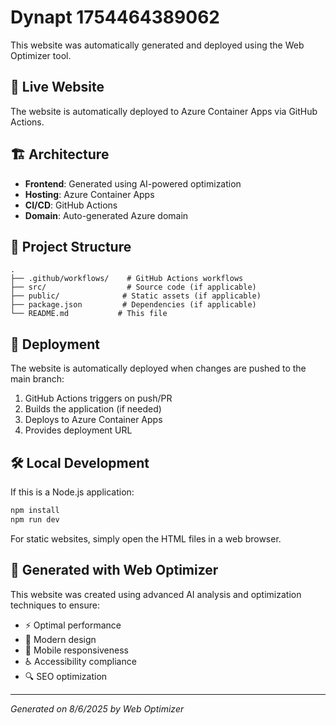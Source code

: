 # Dynapt 1754464389062

This website was automatically generated and deployed using the Web Optimizer tool.

## 🚀 Live Website

The website is automatically deployed to Azure Container Apps via GitHub Actions.

## 🏗️ Architecture

- **Frontend**: Generated using AI-powered optimization
- **Hosting**: Azure Container Apps
- **CI/CD**: GitHub Actions
- **Domain**: Auto-generated Azure domain

## 📁 Project Structure

```
.
├── .github/workflows/    # GitHub Actions workflows
├── src/                  # Source code (if applicable)
├── public/              # Static assets (if applicable)
├── package.json         # Dependencies (if applicable)
└── README.md           # This file
```

## 🔄 Deployment

The website is automatically deployed when changes are pushed to the main branch:

1. GitHub Actions triggers on push/PR
2. Builds the application (if needed)
3. Deploys to Azure Container Apps
4. Provides deployment URL

## 🛠️ Local Development

If this is a Node.js application:

```bash
npm install
npm run dev
```

For static websites, simply open the HTML files in a web browser.

## 📝 Generated with Web Optimizer

This website was created using advanced AI analysis and optimization techniques to ensure:

- ⚡ Optimal performance
- 🎨 Modern design
- 📱 Mobile responsiveness
- ♿ Accessibility compliance
- 🔍 SEO optimization

---

*Generated on 8/6/2025 by Web Optimizer*
